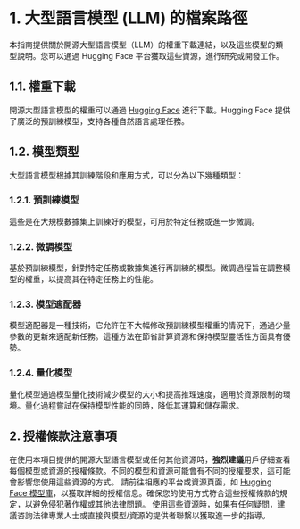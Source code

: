 # 1. 大型語言模型 (LLM) 的檔案路徑
本指南提供關於開源大型語言模型（LLM）的權重下載連結，以及這些模型的類型說明。您可以通過 Hugging Face 平台獲取這些資源，進行研究或開發工作。


## 1.1. 權重下載
開源大型語言模型的權重可以通過 [Hugging Face](https://huggingface.co/models) 進行下載。Hugging Face 提供了廣泛的預訓練模型，支持各種自然語言處理任務。


## 1.2. 模型類型
大型語言模型根據其訓練階段和應用方式，可以分為以下幾種類型：

### 1.2.1. 預訓練模型
這些是在大規模數據集上訓練好的模型，可用於特定任務或進一步微調。

### 1.2.2. 微調模型
基於預訓練模型，針對特定任務或數據集進行再訓練的模型。微調過程旨在調整模型的權重，以提高其在特定任務上的性能。

### 1.2.3. 模型適配器
模型適配器是一種技術，它允許在不大幅修改預訓練模型權重的情況下，通過少量參數的更新來適配新任務。這種方法在節省計算資源和保持模型靈活性方面具有優勢。

### 1.2.4. 量化模型
量化模型通過模型量化技術減少模型的大小和提高推理速度，適用於資源限制的環境。量化過程嘗試在保持模型性能的同時，降低其運算和儲存需求。


## 2. 授權條款注意事項
在使用本項目提供的開源大型語言模型或任何其他資源時，**強烈建議**用戶仔細查看每個模型或資源的授權條款。不同的模型和資源可能會有不同的授權要求，這可能會影響您使用這些資源的方式。
請前往相應的平台或資源頁面，如 [Hugging Face 模型庫](https://huggingface.co/models)，以獲取詳細的授權信息。確保您的使用方式符合這些授權條款的規定，以避免侵犯著作權或其他法律問題。
使用這些資源時，如果有任何疑問，建議咨詢法律專業人士或直接與模型/資源的提供者聯繫以獲取進一步的指導。
